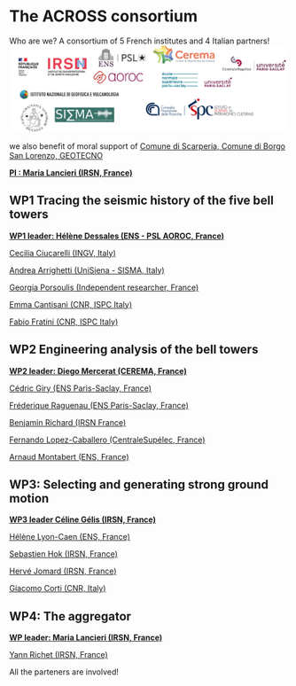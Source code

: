 # The ACROSS consortium

Who are we?
A consortium of 5 French institutes and 4 Italian partners!
![logos](images/logo.png)

we also benefit of moral support of [Comune di Scarperia, Comune di Borgo San Lorenzo, GEOTECNO](../patronage/)





**[PI : Maria Lancieri (IRSN, France)](maria)**

## WP1 Tracing the seismic history of the five bell towers

**[WP1 leader: Hélène Dessales (ENS - PSL AOROC, France)](helened)**

[Cecilia Ciucarelli (INGV, Italy)](cecilia)

[Andrea Arrighetti (UniSiena - SISMA, Italy)](andrea)

[Georgia Porsoulis (Independent researcher, France)](georgia)

[Emma Cantisani (CNR, ISPC Italy)](emma)

[Fabio Fratini (CNR, ISPC Italy)](fabio)

## WP2 Engineering analysis of the bell towers

**[WP2 leader: Diego Mercerat (CEREMA, France)](diego)**

[Cédric Giry (ENS Paris-Saclay, France)](cedric)

[Fréderique Raguenau (ENS Paris-Saclay, France)](fred)

[Benjamin Richard (IRSN France)](benjamin) 

[Fernando Lopez-Caballero (CentraleSupélec, France)](fernando)

[Arnaud Montabert (ENS, France)](arnaud)

## WP3: Selecting and generating strong ground motion

**[WP3 leader Céline Gélis (IRSN, France)](celine)**

[Hélène Lyon-Caen (ENS, France)](helenelc)

[Sebastien Hok (IRSN, France)](seb)

[Hervé Jomard (IRSN, France)](herve)
 
[Giacomo Corti (CNR, Italy)](giacomo)

## WP4: The aggregator

**[WP leader: Maria Lancieri (IRSN, France)](maria)**

[Yann Richet (IRSN, France)](yann)

All the parteners are involved!










